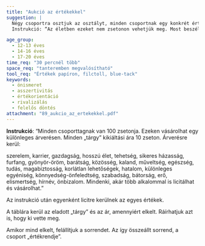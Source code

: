 ```yaml
---
title: "Aukció az értékekkel"
suggestion: | 
  Négy csoportra osztjuk az osztályt, minden csoportnak egy konkrét értékkel kell foglalkoznia. A csoportok feladata: a gyönyör, a kaland, a szabadság és a tudás (esetleg elismertség vagy különleges egyéniség) elérésének módjait összegyűjteni.
  Instrukció: “Az életben ezeket nem zsetonon vehetjük meg. Most beszéljétek meg, hogy szerintetek hogyan érhetők el ezek? Tehát milyen módon lehet részed kalandban, hogy érheted el, hogy szabad légy…? Gyűjtsetek össze minél több lehetőséget és írjátok le őket.”

age_group:
  - 12-13 éves
  - 14-16 éves
  - 17-20 éves
time_req: "30 percnél több"
space_req: "tanteremben megvalósítható"
tool_req: "Értékek papíron, filctoll, blue-tack"
keywords: 
  - önismeret
  - asszertivitás
  - értékorientáció
  - rivalizálás
  - felelős döntés
attachment: "89_aukcio_az_ertekekkel.pdf"
---
```


**Instrukció**: “Minden csoporttagnak van 100 zsetonja. Ezeken vásárolhat egy különleges árverésen. Minden „tárgy” kikiáltási ára 10 zseton. Árverésre kerül:

szerelem, karrier, gazdagság, hosszú élet, tehetség, sikeres házasság, furfang, gyönyör-öröm, barátság, közösség, kaland, műveltség, egészség, tudás, magabiztosság, korlátlan lehetőségek, hatalom, különleges egyéniség, könnyedség-önfeledtség, szabadság, bátorság, erő, elismertség, hírnév, önbizalom. Mindenki, akár több alkalommal is licitálhat és vásárolhat.”

Az instrukció után egyenként licitre kerülnek az egyes értékek.

A táblára kerül az eladott „tárgy” és az ár, amennyiért elkelt. Ráírhatjuk azt is, hogy ki vette meg.

Amikor mind elkelt, felállítjuk a sorrendet. Az így összeállt sorrend, a csoport „értékrendje”.
  
  

